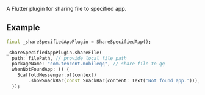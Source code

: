 A Flutter plugin for sharing file to specified app.

## Example
```dart
final _shareSpecifiedAppPlugin = ShareSpecifiedApp();

_shareSpecifiedAppPlugin.shareFile(
  path: filePath, // provide local file path
  packageName: "com.tencent.mobileqq", // share file to qq
  whenNotFoundApp: () {
    ScaffoldMessenger.of(context)
        .showSnackBar(const SnackBar(content: Text('Not found app.')));
  });
```